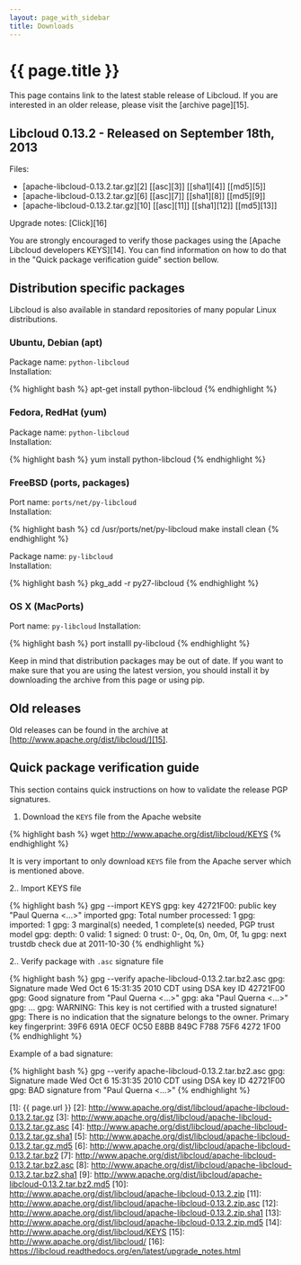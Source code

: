 ```yaml
---
layout: page_with_sidebar
title: Downloads
---
```


# {{ page.title }}

This page contains link to the latest stable release of Libcloud. If you are
interested in an older release, please visit the [archive page][15].

<a name="latest-release" id="latest-release"><h2 class="anchor">Libcloud 0.13.2 - Released on September 18th, 2013</h2></a>

Files:

* [apache-libcloud-0.13.2.tar.gz][2] [[asc][3]] [[sha1][4]] [[md5][5]]
* [apache-libcloud-0.13.2.tar.gz][6] [[asc][7]] [[sha1][8]] [[md5][9]]
* [apache-libcloud-0.13.2.tar.gz][10] [[asc][11]] [[sha1][12]] [[md5][13]]

Upgrade notes: [Click][16]

You are strongly encouraged to verify those packages using the [Apache Libcloud
developers KEYS][14]. You can find information on how to do that in the
"Quick package verification guide" section bellow.

<a name="distribution-packages" id="distribution-packages"><h2 class="anchor">Distribution specific packages</h2></a>

Libcloud is also available in standard repositories of many popular Linux
distributions.

<a name="ubuntu-debian"><h3 class="anchor">Ubuntu, Debian (apt)</h3></a>

Package name: `python-libcloud`  
Installation:

{% highlight bash %}
apt-get install python-libcloud
{% endhighlight %}

<a name="feedora-redhat"><h3 class="anchor">Fedora, RedHat (yum)</h3></a>

Package name: `python-libcloud`  
Installation:

{% highlight bash %}
yum install python-libcloud
{% endhighlight %}

<a name="freebsd"><h3 class="anchor">FreeBSD (ports, packages)</h3></a>

Port name: `ports/net/py-libcloud`  
Installation:

{% highlight bash %}
cd /usr/ports/net/py-libcloud
make install clean
{% endhighlight %}

Package name: `py-libcloud`  
Installation:

{% highlight bash %}
pkg_add -r py27-libcloud
{% endhighlight %}

<a name="osx"><h3 class="anchor">OS X (MacPorts)</h3></a>

Port name: `py-libcloud`
Installation:

{% highlight bash %}
port installl py-libcloud
{% endhighlight %}

Keep in mind that distribution packages may be out of date. If you want to make
sure that you are using the latest version, you should install it by downloading
the archive from this page or using pip.

<a name="old-releases" id="old-releases"><h2 class="anchor">Old releases</h2></a>

Old releases can be found in the archive at [http://www.apache.org/dist/libcloud/][15].

<a name="package-verification-guide" id="package-verification-guide"><h2 class="anchor">Quick package verification guide</h2></a>

This section contains quick instructions on how to validate the release PGP
signatures.

1. Download the `KEYS` file from the Apache website

{% highlight bash %}
wget http://www.apache.org/dist/libcloud/KEYS
{% endhighlight %}

It is very important to only download `KEYS` file from the Apache server which
is mentioned above.

2.. Import KEYS file

   {% highlight bash %}
   gpg --import KEYS
   gpg: key 42721F00: public key "Paul Querna <...>" imported
   gpg: Total number processed: 1
   gpg:               imported: 1
   gpg: 3 marginal(s) needed, 1 complete(s) needed, PGP trust model
   gpg: depth: 0  valid:   1  signed:   0  trust: 0-, 0q, 0n, 0m, 0f, 1u
   gpg: next trustdb check due at 2011-10-30</pre>
   {% endhighlight %}

2.. Verify package with `.asc` signature file

{% highlight bash %}
gpg --verify apache-libcloud-0.13.2.tar.bz2.asc
gpg: Signature made Wed Oct  6 15:31:35 2010 CDT using DSA key ID 42721F00
gpg: Good signature from "Paul Querna <...>"
gpg:                 aka "Paul Querna <...>"
gpg:                 ...</span>
gpg: WARNING: This key is not certified with a trusted signature!
gpg:          There is no indication that the signature belongs to the owner.
Primary key fingerprint: 39F6 691A 0ECF 0C50 E8BB  849C F788 75F6 4272 1F00
{% endhighlight %}

Example of a bad signature:

{% highlight bash %}
gpg --verify apache-libcloud-0.13.2.tar.bz2.asc
gpg: Signature made Wed Oct  6 15:31:35 2010 CDT using DSA key ID 42721F00
gpg: BAD signature from "Paul Querna <...>"
{% endhighlight %}

[1]: {{ page.url }}
[2]: http://www.apache.org/dist/libcloud/apache-libcloud-0.13.2.tar.gz
[3]: http://www.apache.org/dist/libcloud/apache-libcloud-0.13.2.tar.gz.asc
[4]: http://www.apache.org/dist/libcloud/apache-libcloud-0.13.2.tar.gz.sha1
[5]: http://www.apache.org/dist/libcloud/apache-libcloud-0.13.2.tar.gz.md5
[6]: http://www.apache.org/dist/libcloud/apache-libcloud-0.13.2.tar.bz2
[7]: http://www.apache.org/dist/libcloud/apache-libcloud-0.13.2.tar.bz2.asc
[8]: http://www.apache.org/dist/libcloud/apache-libcloud-0.13.2.tar.bz2.sha1
[9]: http://www.apache.org/dist/libcloud/apache-libcloud-0.13.2.tar.bz2.md5
[10]: http://www.apache.org/dist/libcloud/apache-libcloud-0.13.2.zip
[11]: http://www.apache.org/dist/libcloud/apache-libcloud-0.13.2.zip.asc
[12]: http://www.apache.org/dist/libcloud/apache-libcloud-0.13.2.zip.sha1
[13]: http://www.apache.org/dist/libcloud/apache-libcloud-0.13.2.zip.md5
[14]: http://www.apache.org/dist/libcloud/KEYS
[15]: http://www.apache.org/dist/libcloud/
[16]: https://libcloud.readthedocs.org/en/latest/upgrade_notes.html
